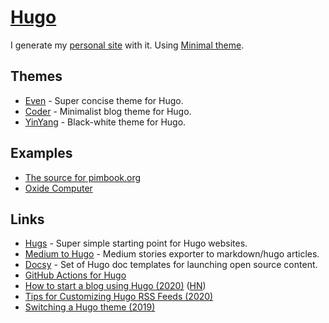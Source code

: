 # [Hugo](https://gohugo.io)

I generate my [personal site](https://nikitavoloboev.xyz) with it. Using [Minimal theme](https://github.com/calintat/minimal).

## Themes

- [Even](https://github.com/olOwOlo/hugo-theme-even) - Super concise theme for Hugo.
- [Coder](https://github.com/luizdepra/hugo-coder/) - Minimalist blog theme for Hugo.
- [YinYang](https://github.com/joway/hugo-theme-yinyang/) - Black-white theme for Hugo.

## Examples

- [The source for pimbook.org](https://github.com/pim-book/pim-book.github.io)
- [Oxide Computer](https://github.com/oxidecomputer/design.oxide.computer)

## Links

- [Hugs](https://github.com/bjango/Hugs) - Super simple starting point for Hugo websites.
- [Medium to Hugo](https://github.com/bgadrian/medium-to-hugo) - Medium stories exporter to markdown/hugo articles.
- [Docsy](https://github.com/google/docsy) - Set of Hugo doc templates for launching open source content.
- [GitHub Actions for Hugo](https://github.com/peaceiris/actions-hugo)
- [How to start a blog using Hugo (2020)](https://flaviocopes.com/start-blog-with-hugo/) ([HN](https://news.ycombinator.com/item?id=21978306))
- [Tips for Customizing Hugo RSS Feeds (2020)](https://benjamincongdon.me/blog/2020/01/14/Tips-for-Customizing-Hugo-RSS-Feeds/)
- [Switching a Hugo theme (2019)](https://misha.brukman.net/blog/2019/05/switching-hugo-theme/)
